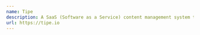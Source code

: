 ```yaml
---
name: Tipe
description: A SaaS (Software as a Service) content management system that allows you to create your content with powerful editing tools and access it from anywhere with a GraphQL or REST API.
url: https://tipe.io
---
```

